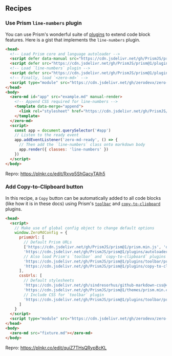 ## Recipes

### Use Prism `line-numbers` plugin

You can use Prism's wonderful suite of [plugins](https://prismjs.com/index.html#plugins) to extend
code block features. Here is a gist that implements the `line-numbers` plugin.

```html
<head>
  <!-- Load Prism core and language autoloader -->
  <script defer data-manual src="https://cdn.jsdelivr.net/gh/PrismJS/prism@1/components/prism-core.min.js"></script>
  <script defer src="https://cdn.jsdelivr.net/gh/PrismJS/prism@1/plugins/autoloader/prism-autoloader.min.js"></script>
  <!-- Load `line-numbers` plugin -->
  <script defer src="https://cdn.jsdelivr.net/gh/PrismJS/prism@1/plugins/line-numbers/prism-line-numbers.min.js"></script>
  <!-- Finally, load `<zero-md>` -->
  <script type="module" src="https://cdn.jsdelivr.net/gh/zerodevx/zero-md@2/dist/zero-md.min.js"></script>
</head>
<body>
  <zero-md id="app" src="example.md" manual-render>
    <!-- Append CSS required for line-numbers -->
    <template data-merge="append">
      <link rel="stylesheet" href="https://cdn.jsdelivr.net/gh/PrismJS/prism@1/plugins/line-numbers/prism-line-numbers.css">
    </template>
  </zero-md>
  <script>
    const app = document.querySelector('#app')
    // Listen to the ready event
    app.addEventListener('zero-md-ready', () => {
      // Then add the `line-numbers` class onto markdown body
      app.render({ classes: 'line-numbers' })
    })
  </script>
</body>
```

Repro: https://plnkr.co/edit/Rxvp5ShGacyTAIh5

### Add Copy-to-Clipboard button

In this recipe, a `Copy` button can be automatically added to all code blocks (like how it is in these docs)
using Prism's [`toolbar`](https://prismjs.com/plugins/toolbar/) and
[`copy-to-clipboard`](https://prismjs.com/plugins/copy-to-clipboard/) plugins.

```html
<head>
  <script>
    // Make use of global config object to change default options
    window.ZeroMdConfig = {
      prismUrl: [
        // Default Prism URLs
        ['https://cdn.jsdelivr.net/gh/PrismJS/prism@1/prism.min.js', 'data-manual'],
        'https://cdn.jsdelivr.net/gh/PrismJS/prism@1/plugins/autoloader/prism-autoloader.min.js',
        // Also load Prism's `toolbar` and `copy-to-clipboard` plugins
        'https://cdn.jsdelivr.net/gh/PrismJS/prism@1/plugins/toolbar/prism-toolbar.min.js',
        'https://cdn.jsdelivr.net/gh/PrismJS/prism@1/plugins/copy-to-clipboard/prism-copy-to-clipboard.min.js'
      ],
      cssUrls: [
        // Default stylesheets
        'https://cdn.jsdelivr.net/gh/sindresorhus/github-markdown-css@4/github-markdown.min.css',
        'https://cdn.jsdelivr.net/gh/PrismJS/prism@1/themes/prism.min.css',
        // Include CSS for `toolbar` plugin
        'https://cdn.jsdelivr.net/gh/PrismJS/prism@1/plugins/toolbar/prism-toolbar.min.css'
      ]
    }
  </script>
  <script type="module" src="https://cdn.jsdelivr.net/gh/zerodevx/zero-md@2/dist/zero-md.min.js"></script>
</head>
<body>
  <zero-md src="fixture.md"></zero-md>
</body>
```

Repro: https://plnkr.co/edit/quiZ7THsQRypBcKL
